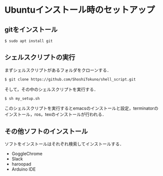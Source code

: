 # Ubuntuインストール時のセットアップ
## gitをインストール
```bash
$ sudo apt install git
```

## シェルスクリプトの実行
まずシェルスクリプトがあるフォルダをクローンする．
```bash
$ git clone https://github.com/ShoshiTokuno/shell_script.git
```
そして，その中のシェルスクリプトを実行する．
```bash
$ sh my_setup.sh
```
このシェルスクリプトを実行するとemacsのインストールと設定，terminatorのインストール，ros，texのインストールが行われる．

## その他ソフトのインストール
ソフトをインストールはそれぞれ検索してインストールする．
<ul>
<li>GoggleChrome</li>
<li>Slack</li>
<li>haroopad</li>
<li>Arduino IDE</li>